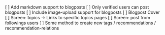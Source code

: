 [ ] Add markdown support to blogposts
[ ] Only verified users can post blogposts
[ ] Include image-upload support for blogposts
[ ] Blogpost Cover
[ ] Screen: topics -> Links to specific topics pages
[ ] Screen: post from followings users
[ ] Some method to create new tags / recommendations / recommendation-relations